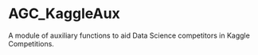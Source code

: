 AGC_KaggleAux
=============

A module of auxiliary functions to aid Data Science competitors in Kaggle Competitions. 
